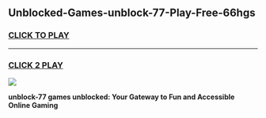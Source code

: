
## Unblocked-Games-unblock-77-Play-Free-66hgs
<h3>
<a href="https://premium76.site?title=unblock-77&ref=18A1">CLICK TO PLAY</a></h3>
<hr>

<h3>
<a href="https://premium76.site?title=unblock-77&ref=18A1">CLICK 2 PLAY</a>
  
</h3>

<a href="https://premium76.site?title=unblock-77&ref=18A1"><img src="https://clearcache.store/games.png"></a>


**unblock-77 games unblocked: Your Gateway to Fun and Accessible Online Gaming**
